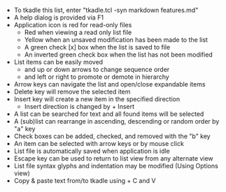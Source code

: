 * To tkadle this list, enter "tkadle.tcl -syn markdown features.md"
* A help dialog is provided via F1
* Application icon is red for read-only files
    + Red when viewing a read only list file
    + Yellow when an unsaved modification has been made to the list
    + A green check [x] box when the list is saved to file
    + An inverted green check box when the list has not been modified
* List items can be easily moved
    + <Shift> and up or down arrows to change sequence order
    + <Shift> and left or right to promote or demote in hierarchy
* Arrow keys can navigate the list and open/close expandable items
* Delete key will remove the selected item
* Insert key will create a new item in the specified direction
    + Insert direction is changed by <Control> + Insert
* A list can be searched for text and all found items will be selected
* A (sub)list can rearrange in ascending, descending or random order by "a" key
* Check boxes can be added, checked, and removed with the "b" key
* An item can be selected with arrow keys or by mouse click
* List file is automatically saved when application is idle
* Escape key can be used to return to list view from any alternate view
* List file syntax glyphs and indentation may be modified (Using Options view)
* Copy & paste text from/to tkadle using <Control> + C and V
